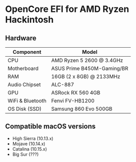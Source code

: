 # OpenCore EFI for AMD Ryzen Hackintosh

## Hardware
| **Component** | **Model** |
| ------------- | --------- |
| CPU | AMD Ryzen 5 2600 @ 3.4GHz |
| Motherboard | ASUS Prime B450M-Gaming/BR |
| RAM | 16GB (2 x 8GB) @ 2133MHz |
| Audio Chipset | ALC-887 |
| GPU | ASRock RX 560 4GB |
| WiFi & Bluetooth | Fenvi FV-HB1200 |
| OS Disk (SSD) | Samsung 860 Evo 500GB |

## Compatible macOS versions
 - High Sierra (10.13.x)
 - Mojave (10.14.x)
 - Catalina (10.15.x)
 - Big Sur (???)
